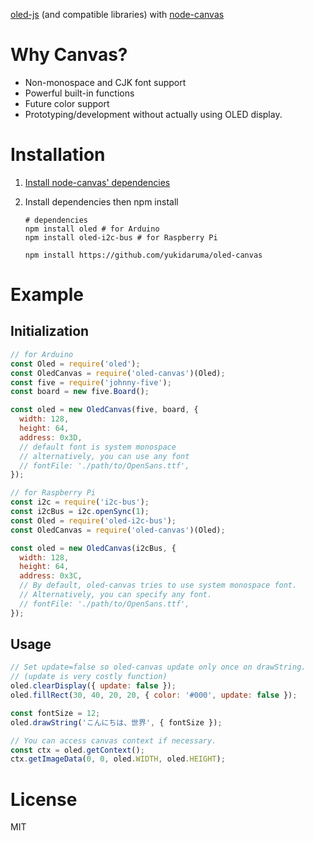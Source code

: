 [oled-js](https://github.com/noopkat/oled-js) (and compatible libraries) with [node-canvas](https://github.com/Automattic/node-canvas)

# Why Canvas?
- Non-monospace and CJK font support
- Powerful built-in functions
- Future color support
- Prototyping/development without actually using OLED display.

# Installation
1. [Install node-canvas' dependencies](https://github.com/Automattic/node-canvas#installation)
2. Install dependencies then npm install

   ```
   # dependencies
   npm install oled # for Arduino
   npm install oled-i2c-bus # for Raspberry Pi

   npm install https://github.com/yukidaruma/oled-canvas
   ```

# Example
## Initialization
```javascript
// for Arduino
const Oled = require('oled');
const OledCanvas = require('oled-canvas')(Oled);
const five = require('johnny-five');
const board = new five.Board();

const oled = new OledCanvas(five, board, {
  width: 128,
  height: 64,
  address: 0x3D,
  // default font is system monospace
  // alternatively, you can use any font
  // fontFile: './path/to/OpenSans.ttf',
});

// for Raspberry Pi
const i2c = require('i2c-bus');
const i2cBus = i2c.openSync(1);
const Oled = require('oled-i2c-bus');
const OledCanvas = require('oled-canvas')(Oled);

const oled = new OledCanvas(i2cBus, {
  width: 128,
  height: 64,
  address: 0x3C,
  // By default, oled-canvas tries to use system monospace font.
  // Alternatively, you can specify any font.
  // fontFile: './path/to/OpenSans.ttf',
});
```

## Usage
```javascript
// Set update=false so oled-canvas update only once on drawString.
// (update is very costly function)
oled.clearDisplay({ update: false });
oled.fillRect(30, 40, 20, 20, { color: '#000', update: false });

const fontSize = 12;
oled.drawString('こんにちは、世界', { fontSize });

// You can access canvas context if necessary.
const ctx = oled.getContext();
ctx.getImageData(0, 0, oled.WIDTH, oled.HEIGHT);
```

# License
MIT
